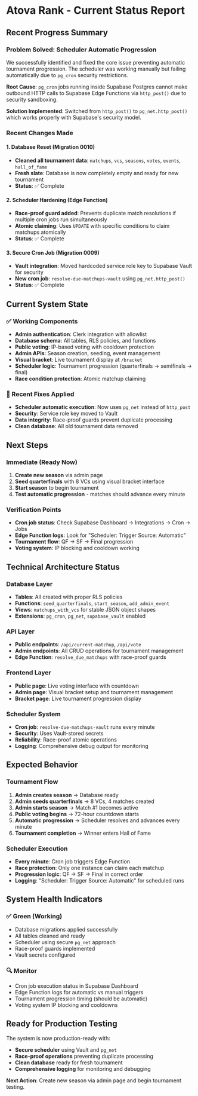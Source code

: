 # Atova Rank - Current Status Report

## Recent Progress Summary

### Problem Solved: Scheduler Automatic Progression
We successfully identified and fixed the core issue preventing automatic tournament progression. The scheduler was working manually but failing automatically due to `pg_cron` security restrictions.

**Root Cause**: `pg_cron` jobs running inside Supabase Postgres cannot make outbound HTTP calls to Supabase Edge Functions via `http_post()` due to security sandboxing.

**Solution Implemented**: Switched from `http_post()` to `pg_net.http_post()` which works properly with Supabase's security model.

### Recent Changes Made

#### 1. Database Reset (Migration 0010)
- **Cleaned all tournament data**: `matchups`, `vcs`, `seasons`, `votes`, `events`, `hall_of_fame`
- **Fresh slate**: Database is now completely empty and ready for new tournament
- **Status**: ✅ Complete

#### 2. Scheduler Hardening (Edge Function)
- **Race-proof guard added**: Prevents duplicate match resolutions if multiple cron jobs run simultaneously
- **Atomic claiming**: Uses `UPDATE` with specific conditions to claim matchups atomically
- **Status**: ✅ Complete

#### 3. Secure Cron Job (Migration 0009)
- **Vault integration**: Moved hardcoded service role key to Supabase Vault for security
- **New cron job**: `resolve-due-matchups-vault` using `pg_net.http_post()`
- **Status**: ✅ Complete

## Current System State

### ✅ Working Components
- **Admin authentication**: Clerk integration with allowlist
- **Database schema**: All tables, RLS policies, and functions
- **Public voting**: IP-based voting with cooldown protection
- **Admin APIs**: Season creation, seeding, event management
- **Visual bracket**: Live tournament display at `/bracket`
- **Scheduler logic**: Tournament progression (quarterfinals → semifinals → final)
- **Race condition protection**: Atomic matchup claiming

### 🔧 Recent Fixes Applied
- **Scheduler automatic execution**: Now uses `pg_net` instead of `http_post`
- **Security**: Service role key moved to Vault
- **Data integrity**: Race-proof guards prevent duplicate processing
- **Clean database**: All old tournament data removed

## Next Steps

### Immediate (Ready Now)
1. **Create new season** via admin page
2. **Seed quarterfinals** with 8 VCs using visual bracket interface
3. **Start season** to begin tournament
4. **Test automatic progression** - matches should advance every minute

### Verification Points
- **Cron job status**: Check Supabase Dashboard → Integrations → Cron → Jobs
- **Edge Function logs**: Look for "Scheduler: Trigger Source: Automatic"
- **Tournament flow**: QF → SF → Final progression
- **Voting system**: IP blocking and cooldown working

## Technical Architecture Status

### Database Layer
- **Tables**: All created with proper RLS policies
- **Functions**: `seed_quarterfinals`, `start_season`, `add_admin_event`
- **Views**: `matchups_with_vcs` for stable JSON object shapes
- **Extensions**: `pg_cron`, `pg_net`, `supabase_vault` enabled

### API Layer
- **Public endpoints**: `/api/current-matchup`, `/api/vote`
- **Admin endpoints**: All CRUD operations for tournament management
- **Edge Function**: `resolve_due_matchups` with race-proof guards

### Frontend Layer
- **Public page**: Live voting interface with countdown
- **Admin page**: Visual bracket setup and tournament management
- **Bracket page**: Live tournament progression display

### Scheduler System
- **Cron job**: `resolve-due-matchups-vault` runs every minute
- **Security**: Uses Vault-stored secrets
- **Reliability**: Race-proof atomic operations
- **Logging**: Comprehensive debug output for monitoring

## Expected Behavior

### Tournament Flow
1. **Admin creates season** → Database ready
2. **Admin seeds quarterfinals** → 8 VCs, 4 matches created
3. **Admin starts season** → Match #1 becomes active
4. **Public voting begins** → 72-hour countdown starts
5. **Automatic progression** → Scheduler resolves and advances every minute
6. **Tournament completion** → Winner enters Hall of Fame

### Scheduler Execution
- **Every minute**: Cron job triggers Edge Function
- **Race protection**: Only one instance can claim each matchup
- **Progression logic**: QF → SF → Final in correct order
- **Logging**: "Scheduler: Trigger Source: Automatic" for scheduled runs

## System Health Indicators

### ✅ Green (Working)
- Database migrations applied successfully
- All tables cleaned and ready
- Scheduler using secure `pg_net` approach
- Race-proof guards implemented
- Vault secrets configured

### 🔍 Monitor
- Cron job execution status in Supabase Dashboard
- Edge Function logs for automatic vs manual triggers
- Tournament progression timing (should be automatic)
- Voting system IP blocking and cooldowns

## Ready for Production Testing

The system is now production-ready with:
- **Secure scheduler** using Vault and `pg_net`
- **Race-proof operations** preventing duplicate processing
- **Clean database** ready for fresh tournament
- **Comprehensive logging** for monitoring and debugging

**Next Action**: Create new season via admin page and begin tournament testing.
